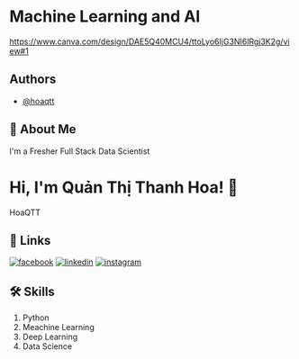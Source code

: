 
# **Machine Learning and AI**

https://www.canva.com/design/DAE5Q40MCU4/ttoLyo6IjG3NI6lRgj3K2g/view#1
## Authors

- [@hoaqtt](https://github.com/)
## 🚀 About Me
I'm a Fresher Full Stack Data Scientist


# Hi, I'm Quản Thị Thanh Hoa! 👋
HoaQTT

## 🔗 Links
[![facebook](https://img.shields.io/badge/Facebook-1877F2?style=for-the-badge&logo=facebook&logoColor=white)](https://www.facebook.com/Nh.Thanh.Hoa/)
[![linkedin](https://img.shields.io/badge/linkedin-0A66C2?style=for-the-badge&logo=linkedin&logoColor=white)](https://www.linkedin.com/in/thanh-hoa-quan-thi-863111237/)
[![instagram](https://img.shields.io/badge/Instagram-E4405F?style=for-the-badge&logo=instagram&logoColor=white)](https://www.instagram.com/sarahs.mim/)


## 🛠 Skills
1. Python
2. Meachine Learning
3. Deep Learning
4. Data Science

